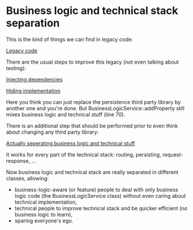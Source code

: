 # Business logic and technical stack separation

This is the kind of things we can find in legacy code:

[Legacy code](01-legacy-code.php)

There are the usual steps to improve this legacy (not even talking about testing):

[Injecting dependencies](02-injected-dependencies.php)

[Hiding implementation](03-hidden-implementation.php)

Here you think you can just replace the persistence third party library by another one and you're done.
But BusinessLogicService::addProperty still mixes business logic and technical stuff (line 70).

There is an additional step that should be performed prior to even think about changing any third party library:
 
[Actually seperating business logic and technical stuff](04-separated-business-and-tech.php)
 
It works for every part of the technical stack: routing, persisting, request-response, ...

Now business logic and technical stack are really separated in different classes, allowing:
- business-logic-aware (or feature) people to deal with only business logic code (the BusinessLogicService class) without even caring about technical implementation,
- technical people to improve technical stack and be quicker efficient (no business logic to learn),
- sparing everyone's ego.
